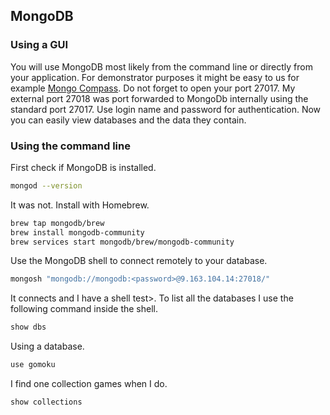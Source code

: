 ## MongoDB

### Using a GUI

You will use MongoDB most likely from the command line or directly from your application. For demonstrator purposes it might be easy to us for example [Mongo Compass](https://www.mongodb.com/products/tools/compass). Do not forget to open your port 27017. My external port 27018 was port forwarded to MongoDb internally using the standard port 27017. Use login name and password for authentication. Now you can easily view databases and the data they contain.

###  Using the command line

First check if MongoDB is installed.

```bash
mongod --version
```

It was not. Install with Homebrew.

```bash
brew tap mongodb/brew
brew install mongodb-community
brew services start mongodb/brew/mongodb-community
```

Use the MongoDB shell to connect remotely to your database.

```bash
mongosh "mongodb://mongodb:<password>@9.163.104.14:27018/"
```

It connects and I have a shell test>. To list all the databases I use the following command inside the shell.

```bash
show dbs
```

Using a database.

```bash
use gomoku
```

I find one collection games when I do.

```bash
show collections
```